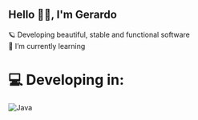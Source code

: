 ## Hello 👋🏼, I'm Gerardo

🪐 Developing beautiful, stable and functional software</br>
🌱 I’m currently learning</br>


# 💻 Developing in:
![Java](https://img.shields.io/badge/java-%23ED8B00.svg?style=for-the-badge&logo=java&logoColor=white)
